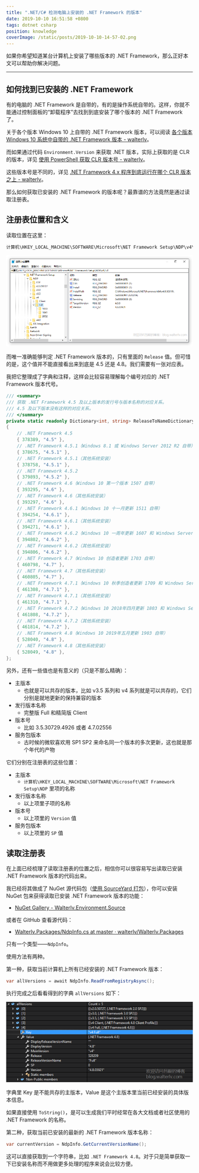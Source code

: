 ```yaml
---
title: ".NET/C# 检测电脑上安装的 .NET Framework 的版本"
date: 2019-10-10 16:51:58 +0800
tags: dotnet csharp
position: knowledge
coverImage: /static/posts/2019-10-10-14-57-02.png
---
```


如果你希望知道某台计算机上安装了哪些版本的 .NET Framework，那么正好本文可以帮助你解决问题。

---

<div id="toc"></div>

## 如何找到已安装的 .NET Framework

有的电脑的 .NET Framework 是自带的，有的是操作系统自带的。这样，你就不能通过控制面板的“卸载程序”去找到到底安装了哪个版本的 .NET Framework 了。

关于各个版本 Windows 10 上自带的 .NET Framework 版本，可以阅读 [各个版本 Windows 10 系统中自带的 .NET Framework 版本 - walterlv](/post/embeded-dotnet-version-in-all-windows)。

而如果通过代码 `Environment.Version` 来获取 .NET 版本，实际上获取的是 CLR 的版本，详见 [使用 PowerShell 获取 CLR 版本号 - walterlv](/post/powershell/2017/09/28/get-clr-version-via-powershell.html)。

这些版本号是不同的，详见 [.NET Framework 4.x 程序到底运行在哪个 CLR 版本之上 - walterlv](/dotnet/2017/09/22/dotnet-version.html)。

那么如何获取已安装的 .NET Framework 的版本呢？最靠谱的方法竟然是通过读取注册表。

## 注册表位置和含义

读取位置在这里：

```powershell
计算机\HKEY_LOCAL_MACHINE\SOFTWARE\Microsoft\NET Framework Setup\NDP\v4\Full\2052
```

![注册表位置](/static/posts/2019-10-10-14-57-02.png)

而唯一准确能够判定 .NET Framework 版本的，只有里面的 `Release` 值。但可惜的是，这个值并不能直接看出来到底是 4.5 还是 4.8。我们需要有一张对应表。

我把它整理成了字典和注释，这样会比较容易理解每个编号对应的 .NET Framework 版本代号。

```csharp
/// <summary>
/// 获取 .NET Framework 4.5 及以上版本的发行号与版本名称的对应关系。
/// 4.5 及以下版本没有这样的对应关系。
/// </summary>
private static readonly Dictionary<int, string> ReleaseToNameDictionary = new Dictionary<int, string>
{
    // .NET Framework 4.5
    { 378389, "4.5" },
    // .NET Framework 4.5.1（Windows 8.1 或 Windows Server 2012 R2 自带）
    { 378675, "4.5.1" },
    // .NET Framework 4.5.1（其他系统安装）
    { 378758, "4.5.1" },
    // .NET Framework 4.5.2
    { 379893, "4.5.2" },
    // .NET Framework 4.6（Windows 10 第一个版本 1507 自带）
    { 393295, "4.6" },
    // .NET Framework 4.6（其他系统安装）
    { 393297, "4.6" },
    // .NET Framework 4.6.1（Windows 10 十一月更新 1511 自带）
    { 394254, "4.6.1" },
    // .NET Framework 4.6.1（其他系统安装）
    { 394271, "4.6.1" },
    // .NET Framework 4.6.2（Windows 10 一周年更新 1607 和 Windows Server 2016 自带）
    { 394802, "4.6.2" },
    // .NET Framework 4.6.2（其他系统安装）
    { 394806, "4.6.2" },
    // .NET Framework 4.7（Windows 10 创造者更新 1703 自带）
    { 460798, "4.7" },
    // .NET Framework 4.7（其他系统安装）
    { 460805, "4.7" },
    // .NET Framework 4.7.1（Windows 10 秋季创造者更新 1709 和 Windows Server 1709 自带）
    { 461308, "4.7.1" },
    // .NET Framework 4.7.1（其他系统安装）
    { 461310, "4.7.1" },
    // .NET Framework 4.7.2（Windows 10 2018年四月更新 1803 和 Windows Server 1803 自带）
    { 461808, "4.7.2" },
    // .NET Framework 4.7.2（其他系统安装）
    { 461814, "4.7.2" },
    // .NET Framework 4.8（Windows 10 2019年五月更新 1903 自带）
    { 528040, "4.8" },
    // .NET Framework 4.8（其他系统安装）
    { 528049, "4.8" },
};
```

另外，还有一些值也是有意义的（只是不那么精确）：

- 主版本
    - 也就是可以共存的版本，比如 v3.5 系列和 v4 系列就是可以共存的，它们分别是就地更新的保持兼容的版本
- 发行版本名称
    - 完整版 Full 和精简版 Client
- 版本号
    - 比如 3.5.30729.4926 或者 4.7.02556
- 服务包版本
    - 古时候的微软喜欢用 SP1 SP2 来命名同一个版本的多次更新，这也就是那个年代的产物

它们分别在注册表的这些位置：

- 主版本
    - `计算机\HKEY_LOCAL_MACHINE\SOFTWARE\Microsoft\NET Framework Setup\NDP` 里项的名称
- 发行版本名称
    - 以上项里子项的名称
- 版本号
    - 以上项里的 `Version` 值
- 服务包版本
    - 以上项里的 `SP` 值

## 读取注册表

在上面已经梳理了读取注册表的位置之后，相信你可以很容易写出读取已安装 .NET Framework 版本的代码出来。

我已经将其做成了 NuGet 源代码包（[使用 SourceYard 打包](https://blog.lindexi.com/post/sourceyard-%E5%88%B6%E4%BD%9C%E6%BA%90%E4%BB%A3%E7%A0%81%E5%8C%85)），你可以安装 NuGet 包来获得读取已安装 .NET Framework 版本的功能：

- [NuGet Gallery - Walterlv.Environment.Source](https://www.nuget.org/packages/Walterlv.Environment.Source/)

或者在 GitHub 查看源代码：

- [Walterlv.Packages/NdpInfo.cs at master · walterlv/Walterlv.Packages](https://github.com/walterlv/Walterlv.Packages/blob/master/src/Utils/Walterlv.Environment/NdpInfo.cs)

只有一个类型——`NdpInfo`。

使用方法有两种。

第一种，获取当前计算机上所有已经安装的 .NET Framework 版本：

```csharp
var allVersions = await NdpInfo.ReadFromRegistryAsync();
```

执行完成之后看看得到的字典 `allVersions` 如下：

![已安装的全部 .NET Framework](/static/posts/2019-10-10-16-39-25.png)

字典里 Key 是不能共存的主版本，Value 是这个主版本里当前已经安装的具体版本信息。

如果直接使用 `ToString()`，是可以生成我们平时经常在各大文档或者社区使用的 .NET Framework 的名称。

第二种，获取当前已安装的最新的 .NET Framework 版本名称：

```csharp
var currentVersion = NdpInfo.GetCurrentVersionName();
```

这可以直接获取到一个字符串，比如 `.NET Framework 4.8`。对于只是简单获取一下已安装名称而不用做更多处理的程序来说会比较方便。

